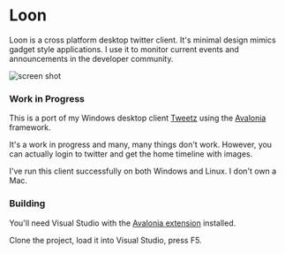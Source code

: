 # Loon

Loon is a cross platform desktop twitter client. It's minimal design mimics gadget style applications. I use it to monitor current events and announcements in the developer community.

![screen shot](https://i.imgur.com/kqitYEa.png)

### Work in Progress

This is a port of my Windows desktop client [Tweetz](https://github.com/mike-ward/tweetz) using the [Avalonia](http://avaloniaui.net/) framework. 

It's a work in progress and many, many things don't work. However, you can actually login to twitter and get the home timeline with images.

I've run this client successfully on both Windows and Linux. I don't own a Mac.

### Building

You'll need Visual Studio with the [Avalonia extension](https://marketplace.visualstudio.com/items?itemName=AvaloniaTeam.AvaloniaforVisualStudio) installed.

Clone the project, load it into Visual Studio, press F5.

